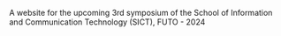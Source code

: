 A website for the upcoming 3rd symposium of the School of Information and Communication Technology (SICT), FUTO - 2024
